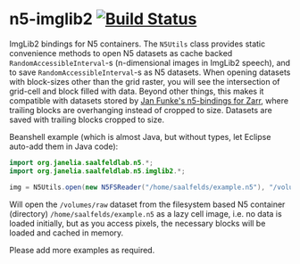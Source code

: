 # n5-imglib2 [![Build Status](https://github.com/saalfeldlab/n5-imglib2/actions/workflows/build-main.yml/badge.svg)](https://github.com/saalfeldlab/n5-imglib2/actions/workflows/build-main.yml)

ImgLib2 bindings for N5 containers.  The `N5Utils` class provides static convenience methods to open N5 datasets as cache backed `RandomAccessibleInterval`-s (n-dimensional images in ImgLib2 speech), and to save `RandomAccessibleInterval`-s as N5 datasets.  When opening datasets with block-sizes other than the grid raster, you will see the intersection of grid-cell and block filled with data.  Beyond other things, this makes it compatible with datasets stored by [Jan Funke's n5-bindings for Zarr](https://github.com/zarr-developers/zarr/pull/309), where trailing blocks are overhanging instead of cropped to size.  Datasets are saved with trailing blocks cropped to size.

Beanshell example (which is almost Java, but without types, let Eclipse auto-add them in Java code):

```java
import org.janelia.saalfeldlab.n5.*;
import org.janelia.saalfeldlab.n5.imglib2.*;

img = N5Utils.open(new N5FSReader("/home/saalfelds/example.n5"), "/volumes/raw");
```

Will open the `/volumes/raw` dataset from the filesystem based N5 container (directory) `/home/saalfelds/example.n5` as a lazy cell image, i.e. no data is loaded initially, but as you access pixels, the necessary blocks will be loaded and cached in memory.

Please add more examples as required.
